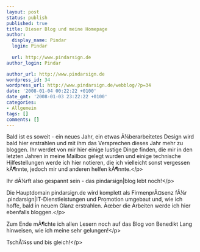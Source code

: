 ```yaml
---
layout: post
status: publish
published: true
title: Dieser Blog und meine Homepage
author:
  display_name: Pindar
  login: Pindar
  
  url: http://www.pindarsign.de
author_login: Pindar

author_url: http://www.pindarsign.de
wordpress_id: 34
wordpress_url: http://www.pindarsign.de/webblog/?p=34
date: '2008-01-04 00:22:22 +0100'
date_gmt: '2008-01-03 23:22:22 +0100'
categories:
- Allgemein
tags: []
comments: []
---
```

<p>Bald ist es soweit - ein neues Jahr, ein etwas &Atilde;&frac14;berarbeitetes Design wird bald hier erstrahlen und mit ihm das Versprechen dieses Jahr mehr zu bloggen. Ihr werdet von mir hier einige lustige Dinge finden, die mir in den letzten Jahren in meine Mailbox gelegt wurden und einige technische Hilfestellungen werde ich hier notieren, die ich vielleicht sonst vergessen k&Atilde;&para;nnte, jedoch mir und anderen helfen k&Atilde;&para;nnte.<&#47;p></p>
<p>Ihr d&Atilde;&frac14;rft also gespannt sein - das pindarsign|blog lebt noch!<&#47;p></p>
<p>Die Hauptdomain pindarsign.de wird komplett als Firmenpr&Atilde;&curren;senz f&Atilde;&frac14;r .pindarsign|IT-Dienstleistungen und Promotion umgebaut und, wie ich hoffe, bald in neuem Glanz erstrahlen. &Atilde;&oelig;ber die Arbeiten werde ich hier ebenfalls bloggen.<&#47;p></p>
<p>Zum Ende m&Atilde;&para;chte ich allen Lesern noch auf das Blog von Benedikt Lang hinweisen, wie ich meine sehr gelungen!<&#47;p></p>
<p>Tsch&Atilde;&frac14;ss und bis gleich!<&#47;p></p>
